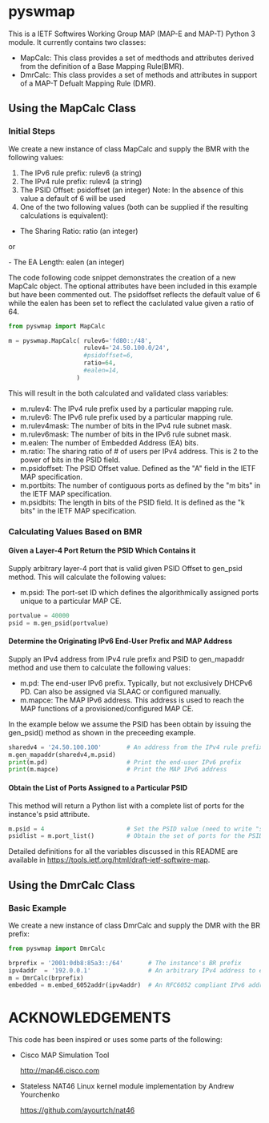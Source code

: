 pyswmap
=======

This is a IETF Softwires Working Group MAP (MAP-E and MAP-T) Python 3 module.  It currently contains two classes:

- MapCalc: This class provides a set of medthods and attributes derived from the definition of a Base Mapping Rule(BMR).
- DmrCalc: This class provides a set of methods and attributes in support of a MAP-T Defualt Mapping Rule (DMR). 

## Using the MapCalc Class ##

### Initial Steps ###
We create a new instance of class MapCalc and supply the BMR
with the following values:

1.  The IPv6 rule prefix: rulev6      (a string) 
2.  The IPv4 rule prefix: rulev4      (a string)
3.  The PSID Offset:      psidoffset  (an integer)
    Note: In the absence of this value a default of 6 will be used 
4.  One of the two following values (both can be supplied if the resulting
calculations is equivalent):

- The Sharing Ratio:    ratio       (an integer)
<p>or</p>
- The EA Length:        ealen       (an integer)
 
The code following code snippet demonstrates the creation of a new MapCalc
object.  The optional attributes have been included in this example but have been commented out.  The psidoffset reflects the default value of 6 while the ealen has been set to reflect the caclulated value given a ratio of 64.
 
```python
from pyswmap import MapCalc

m = pyswmap.MapCalc( rulev6='fd80::/48',
                     rulev4='24.50.100.0/24',
                     #psidoffset=6,
                     ratio=64,
                     #ealen=14,
                   )
```

This will result in the both calculated and validated class variables:
- m.rulev4: The IPv4 rule prefix used by a particular mapping rule.
- m.rulev6: The IPv6 rule prefix used by a particular mapping rule.
- m.rulev4mask: The number of bits in the IPv4 rule subnet mask.
- m.rulev6mask: The number of bits in the IPv6 rule subnet mask.
- m.ealen: The number of Embedded Address (EA) bits.
- m.ratio: The sharing ratio of # of users per IPv4
address.  This is 2 to the power of bits in the PSID field.
- m.psidoffset: The PSID Offset value.  Defined as the
"A" field in the IETF MAP specification.
- m.portbits: The number of contiguous ports as defined
by the "m bits" in the IETF MAP specification.
- m.psidbits: The length in bits of the PSID field.  It
is defined as the "k bits" in the IETF MAP specification.

### Calculating Values Based on BMR  ###

#### Given a Layer-4 Port Return the PSID Which Contains it ####
Supply arbitrary layer-4 port that is valid given PSID Offset to 
gen_psid method.  This will calculate the following values:
- m.psid: The port-set ID which defines the
algorithmically assigned ports unique to
a particular MAP CE.

```python
portvalue = 40000
psid = m.gen_psid(portvalue)
```

#### Determine the Originating IPv6 End-User Prefix and MAP Address ####
Supply an IPv4 address from IPv4 rule prefix and PSID to gen_mapaddr
method and use them to calculate the following values:

- m.pd: The end-user IPv6 prefix. Typically,
but not exclusively DHCPv6 PD.  Can
also be assigned via SLAAC or configured manually.
- m.mapce: The MAP IPv6 address.  This address
is used to reach the MAP functions
of a provisioned/configured MAP CE.

In the example below we assume the PSID has been obtain by issuing the
gen_psid() method as shown in the preceeding example.
                                 
```python
sharedv4 = '24.50.100.100'       # An address from the IPv4 rule prefix
m.gen_mapaddr(sharedv4,m.psid)
print(m.pd)                      # Print the end-user IPv6 prefix
print(m.mapce)                   # Print the MAP IPv6 address
```

#### Obtain the List of Ports Assigned to a Particular PSID ####
This method will return a Python list with a complete list of ports for the instance's psid attribute.

```python
m.psid = 4                       # Set the PSID value (need to write "setter")
psidlist = m.port_list()         # Obtain the set of ports for the PSID
```

Detailed definitions for all the variables discussed in this README
are available in https://tools.ietf.org/html/draft-ietf-softwire-map.

## Using the DmrCalc Class ##

### Basic Example ###
We create a new instance of class DmrCalc and supply the DMR
with the BR prefix:

```python
from pyswmap import DmrCalc

brprefix = '2001:0db8:85a3::/64'       # The instance's BR prefix
ipv4addr  = '192.0.0.1'                # An arbitrary IPv4 address to embed
m = DmrCalc(brprefix)               
embedded = m.embed_6052addr(ipv4addr)  # An RFC6052 compliant IPv6 address
```

 
ACKNOWLEDGEMENTS
================

This code has been inspired or uses some parts of the following:

* Cisco MAP Simulation Tool

  http://map46.cisco.com

* Stateless NAT46 Linux kernel module implementation by Andrew Yourchenko

  https://github.com/ayourtch/nat46

